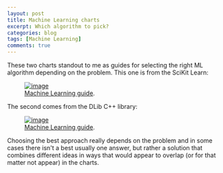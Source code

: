 ```yaml
---
layout: post
title: Machine Learning charts 
excerpt: Which algorithm to pick?
categories: blog
tags: [Machine Learning]
comments: true
---
```



These two charts standout to me as guides for selecting the right ML algorithm depending on the problem.  This one is from the SciKit Learn:

<figure>
	<a href="http://scikit-learn.org/stable/tutorial/machine_learning_map/"><img src="http://scikit-learn.org/stable/_static/ml_map.png" alt="image"></a>
	<figcaption><a href="http://scikit-learn.org/stable/tutorial/machine_learning_map/" title="Machine Learning guide">Machine Learning guide</a>.</figcaption>
</figure>


The second comes from the DLib C++ library:

<figure>
	<a href="http://dlib.net/ml.html/"><img src="http://dlib.net/ml_guide.svg" alt="image"></a>
	<figcaption><a href="http://dlib.net/ml.html/" title="Machine Learning guide">Machine Learning guide</a>.</figcaption>
</figure>


Choosing the best approach really depends on the problem and in some cases there isn't a best usually one answer, but rather a solution that combines different ideas in ways that would appear to overlap (or for that matter not appear) in the charts.
